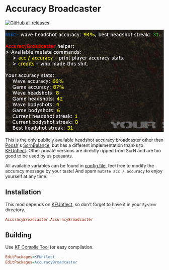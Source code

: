 # Accuracy Broadcaster

[ScrnBalance]: https://github.com/poosh/KF-ScrnBalance
[Poosh]: https://github.com/poosh
[KFUnflect]: https://github.com/InsultingPros/KFUnflect/releases

[![GitHub all releases](https://img.shields.io/github/downloads/InsultingPros/AccuracyBroadcaster/total)](https://github.com/InsultingPros/AccuracyBroadcaster/releases)

![img](Docs/media/example.png)

This is the only publicly available headshot accuracy broadcaster other than [Poosh]'s [ScrnBalance], but has a different implementation thanks to [KFUnflect]. Other private versions are directly ripped from ScrN and are too good to be used by us peasants.

All available variables can be found in [config file](Configs/AccuracyBroadcaster.ini), feel free to modify the accuracy message by your taste! And spam `mutate acc / accuracy` to enjoy yourself at any time.

## Installation

This mod depends on [KFUnflect], so don't forget to have it in your `System` directory.

```ini
AccuracyBroadcaster.AccuracyBroadcaster
```

## Building

Use [KF Compile Tool](https://github.com/InsultingPros/KFCompileTool) for easy compilation.

```ini
EditPackages=KFUnflect
EditPackages=AccuracyBroadcaster
```
